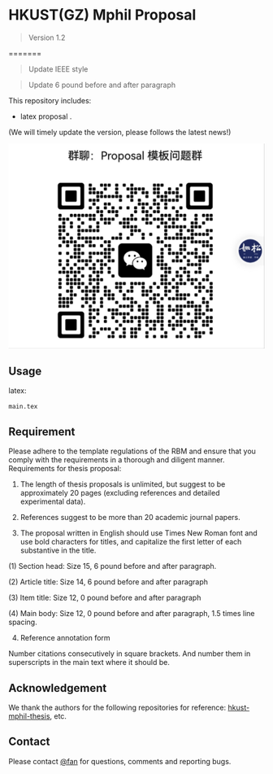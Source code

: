 # HKUST(GZ) Mphil Proposal



> Version 1.2

=======

> Update  IEEE style

> Update 6 pound before and after paragraph

This repository includes:
- latex proposal .

(We will timely update the version, please follows the latest news!)


![Wechat Group](6871678762831_.pic.jpg)
## Usage

latex:
```
main.tex

```

## Requirement
Please adhere to the template regulations of the RBM and ensure that you comply with the requirements in a thorough and diligent manner. Requirements for thesis proposal:

1. The length of thesis proposals is unlimited, but suggest to be approximately 20 pages (excluding references and detailed experimental data).

2. References suggest to be more than 20 academic journal papers.

3. The proposal written in English should use Times New Roman font and use bold characters for titles, and capitalize the first letter of each substantive in the title.

(1) Section head: Size 15, 6 pound before and after paragraph.

(2) Article title: Size 14, 6 pound before and after paragraph

(3) Item title: Size 12, 0 pound before and after paragraph

(4) Main body: Size 12, 0 pound before and after paragraph, 1.5 times line spacing.

4. Reference annotation form

Number citations consecutively in square brackets. And number them in superscripts in the main text where it should be.



## Acknowledgement
We thank the authors for the following repositories for  reference:
[hkust-mphil-thesis](https://github.com/wenbinf/hkust-mphil-thesis), etc.

## Contact
Please contact [@fan](https://github.com/luckyfan-cs) for questions, comments and reporting bugs.
